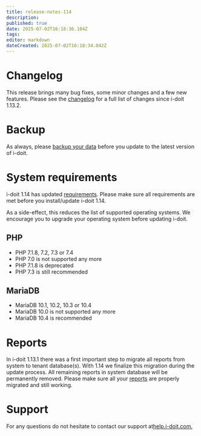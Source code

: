 ```yaml
---
title: release-notes-114
description: 
published: true
date: 2025-07-02T16:18:36.104Z
tags: 
editor: markdown
dateCreated: 2025-07-02T16:18:34.042Z
---
```


Changelog
=========

This release brings many bug fixes, some minor changes and a few new features. Please see the [changelog](../changelogs/changelog-1.14.x/index.md) for a full list of changes since i-doit 1.13.2.

Backup
======

As always, please [backup your data](../../maintenance-and-operation/backup-and-recovery/index.md) before you update to the latest version of i-doit.

System requirements
===================

i-doit 1.14 has updated [requirements](../../installation/system-requirements.md). Please make sure all requirements are met before you install/update i-doit 1.14.

As a side-effect, this reduces the list of supported operating systems. We encourage you to upgrade your operating system before updating i-doit.

PHP
---

*   PHP 7.1.8, 7.2, 7.3 or 7.4
*   PHP 7.0 is not supported any more
*   PHP 7.1.8 is deprecated
*   PHP 7.3 is still recommended

MariaDB
-------

*   MariaDB 10.1, 10.2, 10.3 or 10.4
*   MariaDB 10.0 is not supported any more
*   MariaDB 10.4 is recommended

Reports
=======

In i-doit 1.13.1 there was a first important step to migrate all reports from system to tenant database(s). With 1.14 we finalize this migration during the update process. All remaining reports in system database will be permanently removed. Please make sure all your [reports](../../evaluation/report-manager.md) are properly migrated and still working.

Support
=======

For any questions do not hesitate to contact our support at[help.i-doit.com.](https://help.i-doit.com/)